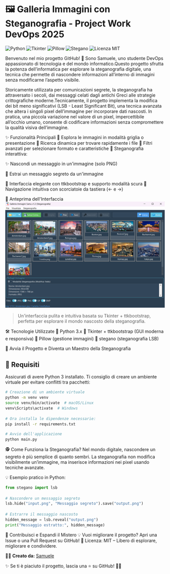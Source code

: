 # 🖼️ Galleria Immagini con Steganografia - Project Work DevOps 2025

![Python](https://img.shields.io/badge/Python-3.x-blue) ![Tkinter](https://img.shields.io/badge/Tkinter-GUI-orange) ![Pillow](https://img.shields.io/badge/Pillow-Image_Processing-lightgrey) ![Stegano](https://img.shields.io/badge/Stegano-Steganografia-green) ![Licenza MIT](https://img.shields.io/badge/license-MIT-green)

Benvenuto nel mio progetto GitHub! 🎉 Sono Samuele, uno studente DevOps appassionato di tecnologia e del mondo informatico.Questo progetto sfrutta la potenza dell’informatica per esplorare la steganografia digitale, una tecnica che permette di nascondere informazioni all’interno di immagini senza modificarne l’aspetto visibile.

Storicamente utilizzata per comunicazioni segrete, la steganografia ha attraversato i secoli, dai messaggi celati dagli antichi Greci alle strategie crittografiche moderne.Tecnicamente, il progetto implementa la modifica dei bit meno significativi (LSB - Least Significant Bit), una tecnica avanzata che altera i singoli pixel dell’immagine per incorporare dati nascosti.
In pratica, una piccola variazione nel valore di un pixel, impercettibile all’occhio umano, consente di codificare informazioni senza compromettere la qualità visiva dell’immagine.

✨ Funzionalità Principali
🔹 Esplora le immagini in modalità griglia o presentazione 
🔹 Ricerca dinamica per trovare rapidamente i file 
🔹 Filtri avanzati per selezionare formato e caratteristiche 
🔹 Steganografia interattiva:

✨ Nascondi un messaggio in un'immagine (solo PNG)

🔎 Estrai un messaggio segreto da un'immagine

🔹 Interfaccia elegante con ttkbootstrap e supporto modalità scura 
🔹 Navigazione intuitiva con scorciatoie da tastiera (← e →)

🎨 Anteprima dell'Interfaccia
![Anteprima GUI](./screenshots/ScreenshotGUI2025.png)
> Un'interfaccia pulita e intuitiva basata su Tkinter + ttkbootstrap, perfetta per esplorare il mondo nascosto della steganografia.

🛠️ Tecnologie Utilizzate
🔹 Python 3.x 
🔹 Tkinter + ttkbootstrap (GUI moderna e responsiva) 
🔹 Pillow (gestione immagini) 
🔹 stegano (steganografia LSB)

🚀 Avvia il Progetto e Diventa un Maestro della Steganografia
## 🔧 Requisiti
Assicurati di avere Python 3 installato. Ti consiglio di creare un ambiente virtuale per evitare conflitti tra pacchetti:
```bash
# Creazione di un ambiente virtuale
python -m venv venv
source venv/bin/activate  # macOS/Linux
venv\Scripts\activate  # Windows

# Ora installa le dipendenze necessarie:
pip install -r requirements.txt
```
```bash
# Avvio dell'applicazione
python main.py
```
🕵️ Come Funziona la Steganografia?
Nel mondo digitale, nascondere un segreto è più semplice di quanto sembri. La steganografia non modifica visibilmente un’immagine, ma inserisce informazioni nei pixel usando tecniche avanzate.

💡 Esempio pratico in Python:
```python
from stegano import lsb

# Nascondere un messaggio segreto
lsb.hide("input.png", "Messaggio segreto").save("output.png")

# Estrarre il messaggio nascosto
hidden_message = lsb.reveal("output.png")
print("Messaggio estratto:", hidden_message)
```
🔗 Contribuisci e Espandi il Mistero
💡 Vuoi migliorare il progetto? Apri una Issue o una Pull Request su GitHub! 📜 Licenza: MIT – Libero di esplorare, migliorare e condividere.

👨‍💻 **Creato da:** [Samuele](https://github.com/H1R05)  

✨ Se ti è piaciuto il progetto, lascia una ⭐ su GitHub! 🕵️‍♂️
